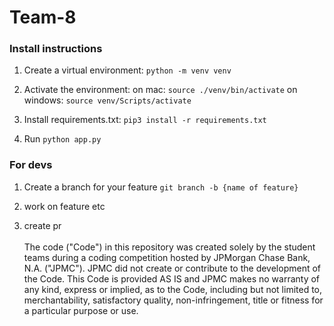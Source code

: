 # Team-8

### Install instructions

1. Create a virtual environment:
`python -m venv venv`

2. Activate the environment:
on mac: `source ./venv/bin/activate`
on windows: `source venv/Scripts/activate`

3. Install requirements.txt:
`pip3 install -r requirements.txt`

4. Run `python app.py`

### For devs

1. Create a branch for your feature
`git branch -b {name of feature}`

2. work on feature etc

3. create pr <br /> <br /> The code ("Code") in this repository was created solely by the student teams during a coding competition hosted by JPMorgan Chase Bank, N.A. ("JPMC"). JPMC did not create or contribute to the development of the Code. This Code is provided AS IS and JPMC makes no warranty of any kind, express or implied, as to the Code, including but not limited to, merchantability, satisfactory quality, non-infringement, title or fitness for a particular purpose or use.